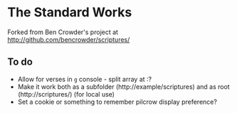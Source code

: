 # The Standard Works #

Forked from Ben Crowder's project at http://github.com/bencrowder/scriptures/

## To do ##

* Allow for verses in `g` console - split array at :?
* Make it work both as a subfolder (http://example/scriptures) and as root (http://scriptures/) (for local use)
* Set a cookie or something to remember pilcrow display preference?
